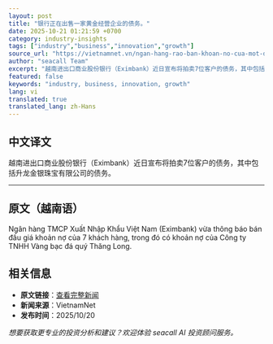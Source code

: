 ```yaml
---
layout: post
title: "银行正在出售一家黄金经营企业的债务。"
date: 2025-10-21 01:21:59 +0700
category: industry-insights
tags: ["industry","business","innovation","growth"]
source_url: "https://vietnamnet.vn/ngan-hang-rao-ban-khoan-no-cua-mot-doanh-nghiep-kinh-doanh-vang-2454554.html"
author: "seacall Team"
excerpt: "越南进出口商业股份银行（Eximbank）近日宣布将拍卖7位客户的债务，其中包括升龙金银珠宝有限公司的债务。..."
featured: false
keywords: "industry, business, innovation, growth"
lang: vi
translated: true
translated_lang: zh-Hans
---
```


## 中文译文

越南进出口商业股份银行（Eximbank）近日宣布将拍卖7位客户的债务，其中包括升龙金银珠宝有限公司的债务。

---

## 原文（越南语）

Ngân hàng TMCP Xuất Nhập Khẩu Việt Nam (Eximbank) vừa thông báo bán đấu giá khoản nợ của 7 khách hàng, trong đó có khoản nợ của Công ty TNHH Vàng bạc đá quý Thăng Long.

## 相关信息

- **原文链接**：[查看完整新闻](https://vietnamnet.vn/ngan-hang-rao-ban-khoan-no-cua-mot-doanh-nghiep-kinh-doanh-vang-2454554.html)
- **新闻来源**：VietnamNet
- **发布时间**：2025/10/20

*想要获取更专业的投资分析和建议？欢迎体验 seacall AI 投资顾问服务。*